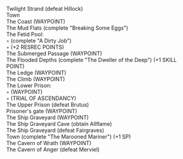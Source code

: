 Twilight Strand (defeat Hillock)  
Town  
The Coast (WAYPOINT)  
The Mud Flats (complete "Breaking Some Eggs")  
The Fetid Pool:  
◦ (complete "A Dirty Job")  
◦ (+2 RESREC POINTS)  
The Submerged Passage (WAYPOINT)  
The Flooded Depths (complete "The Dweller of the Deep") (+1 SKILL POINT)  
The Ledge (WAYPOINT)  
The Climb (WAYPOINT)  
The Lower Prison:  
◦ (WAYPOINT)  
◦ (TRIAL OF ASCENDANCY)  
The Upper Prison (defeat Brutus)  
Prisoner's gate (WAYPOINT)  
The Ship Graveyard (WAYPOINT)  
The Ship Graveyard Cave (obtain Allflame)  
The Ship Graveyard (defeat Fairgraves)  
Town (complete "The Marooned Mariner") (+1 SP)  
The Cavern of Wrath (WAYPOINT)  
The Cavern of Anger (defeat Merviel)